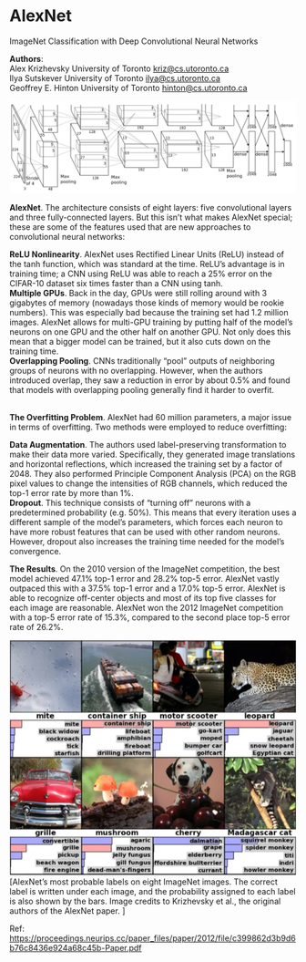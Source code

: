 # AlexNet
ImageNet Classification with Deep Convolutional
 Neural Networks <br>

**Authors**:<br>
Alex Krizhevsky
University of Toronto 
kriz@cs.utoronto.ca <br>
Ilya Sutskever
University of Toronto
ilya@cs.utoronto.ca<br>
Geoffrey E. Hinton
University of Toronto
hinton@cs.utoronto.ca

![architecture](resource/images/alexnet.webp)

**AlexNet**. The architecture consists of eight layers: five convolutional layers and three fully-connected layers. But this isn’t what makes AlexNet special; these are some of the features used that are new approaches to convolutional neural networks:

**ReLU Nonlinearity**. AlexNet uses Rectified Linear Units (ReLU) instead of the tanh function, which was standard at the time. ReLU’s advantage is in training time; a CNN using ReLU was able to reach a 25% error on the CIFAR-10 dataset six times faster than a CNN using tanh.<br>
**Multiple GPUs**. Back in the day, GPUs were still rolling around with 3 gigabytes of memory (nowadays those kinds of memory would be rookie numbers). This was especially bad because the training set had 1.2 million images. AlexNet allows for multi-GPU training by putting half of the model’s neurons on one GPU and the other half on another GPU. Not only does this mean that a bigger model can be trained, but it also cuts down on the training time. <br>
**Overlapping Pooling**. CNNs traditionally “pool” outputs of neighboring groups of neurons with no overlapping. However, when the authors introduced overlap, they saw a reduction in error by about 0.5% and found that models with overlapping pooling generally find it harder to overfit. <br><br>

**The Overfitting Problem**. AlexNet had 60 million parameters, a major issue in terms of overfitting. Two methods were employed to reduce overfitting:

**Data Augmentation**. The authors used label-preserving transformation to make their data more varied. Specifically, they generated image translations and horizontal reflections, which increased the training set by a factor of 2048. They also performed Principle Component Analysis (PCA) on the RGB pixel values to change the intensities of RGB channels, which reduced the top-1 error rate by more than 1%.<br>
**Dropout**. This technique consists of “turning off” neurons with a predetermined probability (e.g. 50%). This means that every iteration uses a different sample of the model’s parameters, which forces each neuron to have more robust features that can be used with other random neurons. However, dropout also increases the training time needed for the model’s convergence. <br>

**The Results**. On the 2010 version of the ImageNet competition, the best model achieved 47.1% top-1 error and 28.2% top-5 error. AlexNet vastly outpaced this with a 37.5% top-1 error and a 17.0% top-5 error. AlexNet is able to recognize off-center objects and most of its top five classes for each image are reasonable. AlexNet won the 2012 ImageNet competition with a top-5 error rate of 15.3%, compared to the second place top-5 error rate of 26.2%.

![Smaples](resource/images/alexnet_1.webp)[AlexNet’s most probable labels on eight ImageNet images. The correct label is written under each image, and the probability assigned to each label is also shown by the bars. Image credits to Krizhevsky et al., the original authors of the AlexNet paper.
]

Ref: https://proceedings.neurips.cc/paper_files/paper/2012/file/c399862d3b9d6b76c8436e924a68c45b-Paper.pdf
